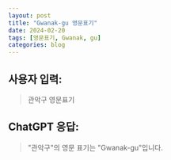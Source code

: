 ```yaml
---
layout: post
title: "Gwanak-gu 영문표기"
date: 2024-02-20
tags: [영문표기, Gwanak, gu]
categories: blog
---
```


## 사용자 입력:
> 관악구 영문표기

## ChatGPT 응답:
> "관악구"의 영문 표기는 "Gwanak-gu"입니다.


